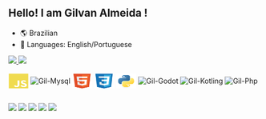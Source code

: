 ## Hello! I am Gilvan Almeida !

* 🌎 Brazilian
* 💬 Languages: English/Portuguese

<div >
  <a href="https://github.com/gilvan12-creator">
    <img height="150em" src="https://github-readme-stats.vercel.app/api?username=gilvan12-creator&count_private=true&include_all_commits=true&show_icons=true&theme=tokyonight&hide_border=false&show_owner=true"/>
    <img height="150em" src="https://github-readme-stats.vercel.app/api/top-langs/?username=gilvan12-creator&theme=tokyonight&hide_border=false&&layout=compact"/>
  </a>
</div>
 
   
  
  
  <div style="display: inline_block"><br>
    <img align="center" alt="Gil-Js" height="30" width="40" src="https://raw.githubusercontent.com/devicons/devicon/master/icons/javascript/javascript-plain.svg">
    <img align="center" alt="Gil-Mysql" height="30" width="40" src="https://cdn.jsdelivr.net/gh/devicons/devicon/icons/mysql/mysql-original.svg">
    <img align="center" alt="Gil-HTML" height="30" width="40" src="https://raw.githubusercontent.com/devicons/devicon/master/icons/html5/html5-original.svg">
    <img align="center" alt="Gil-CSS" height="30" width="40" src="https://raw.githubusercontent.com/devicons/devicon/master/icons/css3/css3-original.svg">
    <img align="center" alt="Gil-Python" height="30" width="40" src="https://raw.githubusercontent.com/devicons/devicon/master/icons/python/python-original.svg">
    <img align="center" alt="Gil-Godot" height="30" width="40" src="https://cdn.jsdelivr.net/gh/devicons/devicon/icons/godot/godot-original.svg" /> 
    <img align="center" alt="Gil-Kotling" height="30" width="40" src="https://cdn.jsdelivr.net/gh/devicons/devicon/icons/kotlin/kotlin-original.svg" />
    <img align="center" alt="Gil-Php" height="30" width="40" src="https://cdn.jsdelivr.net/gh/devicons/devicon/icons/php/php-original.svg" />
  
</div>
 
  
  ##
  
  
  

 <div> 
        <a href="https://www.instagram.com/gilvan_almeid/" target="_blank"><img src="https://img.shields.io/badge/-Instagram-%23E4405F?style=for-the-badge&logo=instagram&logoColor=white" target="_blank"></a>    
        <a href="https://discord.gg/wtdrVAc9pK" target="_blank"><img src="https://img.shields.io/badge/Discord-7289DA?style=for-the-badge&logo=discord&logoColor=white" target="_blank"></a> 
        <a href="https://s.team/p/gggn-grgj/JRNFTMRT" target="_blank"><img src="https://img.shields.io/badge/Steam-000000?style=for-the-badge&logo=steam&logoColor=white" target="_blank"></a> 
        <a href = "mailto:contatogilvanalmeida@gmail.com"><img src="https://img.shields.io/badge/-Gmail-%23333?style=for-the-badge&logo=gmail&logoColor=white" target="_blank"></a>
        <a href = "https://twitter.com/GilvanAlmeid"><img src="https://img.shields.io/badge/Twitter-1DA1F2?style=for-the-badge&logo=twitter&logoColor=white">
        </a>
   
     
  
</div>
